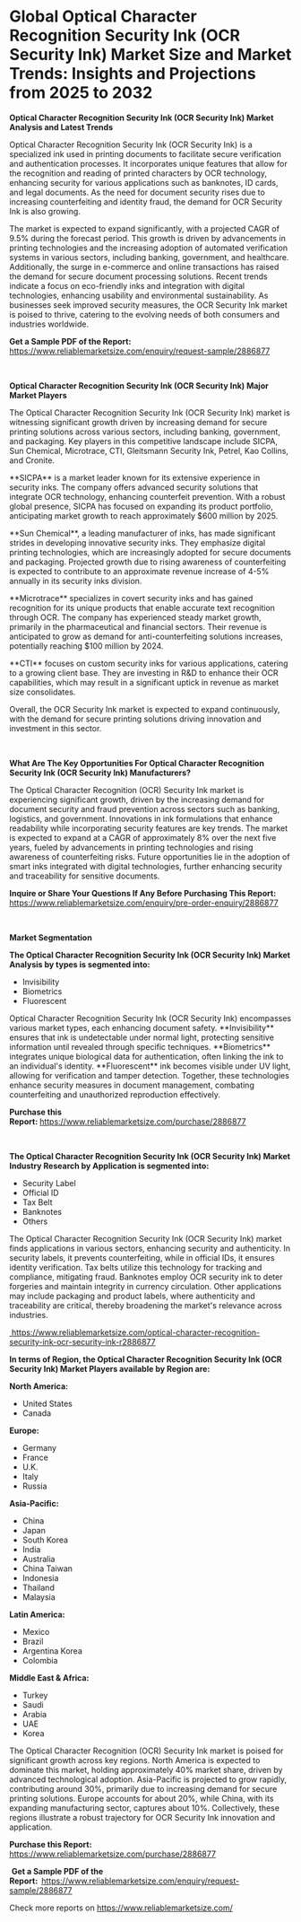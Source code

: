 <p><h1>Global Optical Character Recognition Security Ink (OCR Security Ink) Market Size and Market Trends: Insights and Projections from 2025 to 2032</h1></p><p><strong>Optical Character Recognition Security Ink (OCR Security Ink) Market Analysis and Latest Trends</strong></p>
<p><p>Optical Character Recognition Security Ink (OCR Security Ink) is a specialized ink used in printing documents to facilitate secure verification and authentication processes. It incorporates unique features that allow for the recognition and reading of printed characters by OCR technology, enhancing security for various applications such as banknotes, ID cards, and legal documents. As the need for document security rises due to increasing counterfeiting and identity fraud, the demand for OCR Security Ink is also growing.</p><p>The market is expected to expand significantly, with a projected CAGR of 9.5% during the forecast period. This growth is driven by advancements in printing technologies and the increasing adoption of automated verification systems in various sectors, including banking, government, and healthcare. Additionally, the surge in e-commerce and online transactions has raised the demand for secure document processing solutions. Recent trends indicate a focus on eco-friendly inks and integration with digital technologies, enhancing usability and environmental sustainability. As businesses seek improved security measures, the OCR Security Ink market is poised to thrive, catering to the evolving needs of both consumers and industries worldwide.</p></p>
<p><strong>Get a Sample PDF of the Report:&nbsp;</strong> <a href="https://www.reliablemarketsize.com/enquiry/request-sample/2886877?utm_campaign=2457&utm_medium=2&utm_source=Github&utm_content=ia&utm_term=13032025&utm_id=optical-character-recognition-security-ink-ocr-security-ink">https://www.reliablemarketsize.com/enquiry/request-sample/2886877</a></p>
<p>&nbsp;</p>
<p><strong>Optical Character Recognition Security Ink (OCR Security Ink) Major Market Players</strong></p>
<p><p>The Optical Character Recognition Security Ink (OCR Security Ink) market is witnessing significant growth driven by increasing demand for secure printing solutions across various sectors, including banking, government, and packaging. Key players in this competitive landscape include SICPA, Sun Chemical, Microtrace, CTI, Gleitsmann Security Ink, Petrel, Kao Collins, and Cronite.</p><p>**SICPA** is a market leader known for its extensive experience in security inks. The company offers advanced security solutions that integrate OCR technology, enhancing counterfeit prevention. With a robust global presence, SICPA has focused on expanding its product portfolio, anticipating market growth to reach approximately $600 million by 2025.</p><p>**Sun Chemical**, a leading manufacturer of inks, has made significant strides in developing innovative security inks. They emphasize digital printing technologies, which are increasingly adopted for secure documents and packaging. Projected growth due to rising awareness of counterfeiting is expected to contribute to an approximate revenue increase of 4-5% annually in its security inks division.</p><p>**Microtrace** specializes in covert security inks and has gained recognition for its unique products that enable accurate text recognition through OCR. The company has experienced steady market growth, primarily in the pharmaceutical and financial sectors. Their revenue is anticipated to grow as demand for anti-counterfeiting solutions increases, potentially reaching $100 million by 2024.</p><p>**CTI** focuses on custom security inks for various applications, catering to a growing client base. They are investing in R&D to enhance their OCR capabilities, which may result in a significant uptick in revenue as market size consolidates.</p><p>Overall, the OCR Security Ink market is expected to expand continuously, with the demand for secure printing solutions driving innovation and investment in this sector.</p></p>
<p>&nbsp;</p>
<p><strong>What Are The Key Opportunities For Optical Character Recognition Security Ink (OCR Security Ink) Manufacturers?</strong></p>
<p><p>The Optical Character Recognition (OCR) Security Ink market is experiencing significant growth, driven by the increasing demand for document security and fraud prevention across sectors such as banking, logistics, and government. Innovations in ink formulations that enhance readability while incorporating security features are key trends. The market is expected to expand at a CAGR of approximately 8% over the next five years, fueled by advancements in printing technologies and rising awareness of counterfeiting risks. Future opportunities lie in the adoption of smart inks integrated with digital technologies, further enhancing security and traceability for sensitive documents.</p></p>
<p><strong>Inquire or Share Your Questions If Any Before Purchasing This Report:</strong> <a href="https://www.reliablemarketsize.com/enquiry/pre-order-enquiry/2886877?utm_campaign=2457&utm_medium=2&utm_source=Github&utm_content=ia&utm_term=13032025&utm_id=optical-character-recognition-security-ink-ocr-security-ink">https://www.reliablemarketsize.com/enquiry/pre-order-enquiry/2886877</a></p>
<p>&nbsp;</p>
<p><strong>Market Segmentation</strong></p>
<p><strong>The Optical Character Recognition Security Ink (OCR Security Ink) Market Analysis by types is segmented into:</strong></p>
<p><ul><li>Invisibility</li><li>Biometrics</li><li>Fluorescent</li></ul></p>
<p><p>Optical Character Recognition Security Ink (OCR Security Ink) encompasses various market types, each enhancing document safety. **Invisibility** ensures that ink is undetectable under normal light, protecting sensitive information until revealed through specific techniques. **Biometrics** integrates unique biological data for authentication, often linking the ink to an individual's identity. **Fluorescent** ink becomes visible under UV light, allowing for verification and tamper detection. Together, these technologies enhance security measures in document management, combating counterfeiting and unauthorized reproduction effectively.</p></p>
<p><strong>Purchase this Report:&nbsp;</strong><a href="https://www.reliablemarketsize.com/purchase/2886877?utm_campaign=2457&utm_medium=2&utm_source=Github&utm_content=ia&utm_term=13032025&utm_id=optical-character-recognition-security-ink-ocr-security-ink">https://www.reliablemarketsize.com/purchase/2886877</a></p>
<p>&nbsp;</p>
<p><strong>The Optical Character Recognition Security Ink (OCR Security Ink) Market Industry Research by Application is segmented into:</strong></p>
<p><ul><li>Security Label</li><li>Official ID</li><li>Tax Belt</li><li>Banknotes</li><li>Others</li></ul></p>
<p><p>The Optical Character Recognition Security Ink (OCR Security Ink) market finds applications in various sectors, enhancing security and authenticity. In security labels, it prevents counterfeiting, while in official IDs, it ensures identity verification. Tax belts utilize this technology for tracking and compliance, mitigating fraud. Banknotes employ OCR security ink to deter forgeries and maintain integrity in currency circulation. Other applications may include packaging and product labels, where authenticity and traceability are critical, thereby broadening the market's relevance across industries.</p></p>
<p><a href="https://www.reliablemarketsize.com/optical-character-recognition-security-ink-ocr-security-ink-r2886877?utm_campaign=2457&utm_medium=2&utm_source=Github&utm_content=ia&utm_term=13032025&utm_id=optical-character-recognition-security-ink-ocr-security-ink">&nbsp;https://www.reliablemarketsize.com/optical-character-recognition-security-ink-ocr-security-ink-r2886877</a></p>
<p><strong>In terms of Region, the Optical Character Recognition Security Ink (OCR Security Ink) Market Players available by Region are:</strong></p>
<p>
    <p> <strong> North America: </strong>
        <ul>
            <li>United States</li>
            <li>Canada</li>
        </ul>
        </p> 
    <p> <strong> Europe: </strong>
        <ul>
            <li>Germany</li>
            <li>France</li>
            <li>U.K.</li>
            <li>Italy</li>
            <li>Russia</li>
        </ul>
        </p> 
    <p> <strong> Asia-Pacific: </strong>
        <ul>
            <li>China</li>
            <li>Japan</li>
            <li>South Korea</li>
            <li>India</li>
            <li>Australia</li>
            <li>China Taiwan</li>
            <li>Indonesia</li>
            <li>Thailand</li>
            <li>Malaysia</li>
        </ul>
        </p> 
    <p> <strong> Latin America: </strong>
        <ul>
            <li>Mexico</li>
            <li>Brazil</li>
            <li>Argentina Korea</li>
            <li>Colombia</li>
        </ul>
        </p> 
    <p> <strong> Middle East & Africa: </strong>
        <ul>
            <li>Turkey</li>
            <li>Saudi</li>
            <li>Arabia</li>
            <li>UAE</li>
            <li>Korea</li>
        </ul>
    </p>
    </p>
<p><p>The Optical Character Recognition (OCR) Security Ink market is poised for significant growth across key regions. North America is expected to dominate this market, holding approximately 40% market share, driven by advanced technological adoption. Asia-Pacific is projected to grow rapidly, contributing around 30%, primarily due to increasing demand for secure printing solutions. Europe accounts for about 20%, while China, with its expanding manufacturing sector, captures about 10%. Collectively, these regions illustrate a robust trajectory for OCR Security Ink innovation and application.</p></p>
<p><strong>Purchase this Report: </strong><a href="https://www.reliablemarketsize.com/purchase/2886877?utm_campaign=2457&utm_medium=2&utm_source=Github&utm_content=ia&utm_term=13032025&utm_id=optical-character-recognition-security-ink-ocr-security-ink">https://www.reliablemarketsize.com/purchase/2886877</a></p>
<p>&nbsp;<strong>Get a Sample PDF of the Report:&nbsp;&nbsp;</strong><a href="https://www.reliablemarketsize.com/enquiry/request-sample/2886877?utm_campaign=2457&utm_medium=2&utm_source=Github&utm_content=ia&utm_term=13032025&utm_id=optical-character-recognition-security-ink-ocr-security-ink">https://www.reliablemarketsize.com/enquiry/request-sample/2886877</a></p>
<p><strong></strong></p>
<p>Check more reports on <a href="https://www.reliablemarketsize.com/?utm_campaign=2457&utm_medium=2&utm_source=Github&utm_content=ia&utm_term=13032025&utm_id=optical-character-recognition-security-ink-ocr-security-ink">https://www.reliablemarketsize.com/</a></p>